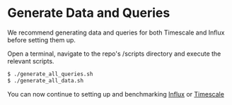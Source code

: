 # Generate Data and Queries

We recommend generating data and queries for both Timescale and Influx before setting them up.

Open a terminal, navigate to the repo's /scripts directory and execute the relevant scripts.

```bash
$ ./generate_all_queries.sh
$ ./generate_all_data.sh
```

You can now continue to setting up and benchmarking [Influx](https://github.com/nbourdi/timescale-v-influx/blob/main/docs/influx) or [Timescale](https://github.com/nbourdi/timescale-v-influx/blob/main/docs/timescale)